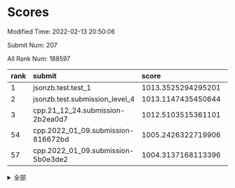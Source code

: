 # Scores

Modified Time: 2022-02-13 20:50:06

Submit Num: 207

All Rank Num: 188597

| rank |               submit               |       score        |       sigma        | pk_num |
| :--- | :--------------------------------- | :----------------- | :----------------- | :----- |
| 1    | jsonzb.test.test_1                 | 1013.3525294295201 | 0.8231325768903562 | 3647   |
| 2    | jsonzb.test.submission_level_4     | 1013.1147435450644 | 0.8399380025568243 | 3644   |
| 3    | cpp.21_12_24.submission-2b2ea0d7   | 1012.5103515361101 | 0.781628280119185  | 3640   |
| 54   | cpp.2022_01_09.submission-816672bd | 1005.2426322719906 | 0.7099240835644397 | 3644   |
| 57   | cpp.2022_01_09.submission-5b0e3de2 | 1004.3137168113396 | 0.7268853800241869 | 3645   |


<details>
<summary>全部</summary>

| rank |                 submit                 |       score        |       sigma        | pk_num |
| :--- | :------------------------------------- | :----------------- | :----------------- | :----- |
| 1    | jsonzb.test.test_1                     | 1013.3525294295201 | 0.8231325768903562 | 3647   |
| 2    | jsonzb.test.submission_level_4         | 1013.1147435450644 | 0.8399380025568243 | 3644   |
| 3    | cpp.21_12_24.submission-2b2ea0d7       | 1012.5103515361101 | 0.781628280119185  | 3640   |
| 4    | gobigger.level_3.submission_level_3_9  | 1011.3913563395039 | 0.7732509256113171 | 3647   |
| 5    | gobigger.level_3.submission_level_3_12 | 1011.1428308086254 | 0.7463603276914242 | 3644   |
| 6    | gobigger.level_3.submission_level_3_38 | 1011.0517064160927 | 0.7638809037070151 | 3646   |
| 7    | gobigger.level_3.submission_level_3_3  | 1010.8529716504657 | 0.7492697028086669 | 3648   |
| 8    | gobigger.level_3.submission_level_3_40 | 1010.826537011666  | 0.761926587063354  | 3645   |
| 9    | gobigger.level_3.submission_level_3_7  | 1010.7059743664777 | 0.7542467948580198 | 3645   |
| 10   | gobigger.level_3.submission_level_3_31 | 1010.699320752127  | 0.7636095085157907 | 3638   |
| 11   | gobigger.level_3.submission_level_3_2  | 1010.6777606603032 | 0.7869440089980956 | 3640   |
| 12   | gobigger.level_3.submission_level_3_27 | 1010.5880932964071 | 0.759092647929254  | 3642   |
| 13   | gobigger.level_3.submission_level_3_42 | 1010.4926487169267 | 0.7701612774978108 | 3648   |
| 14   | gobigger.level_3.submission_level_3_26 | 1010.357959074987  | 0.7816619630455465 | 3645   |
| 15   | gobigger.level_3.submission_level_3_5  | 1010.3513087066921 | 0.7736110387332508 | 3642   |
| 16   | gobigger.level_3.submission_level_3_13 | 1010.3109953247102 | 0.7664304710377224 | 3643   |
| 17   | gobigger.level_3.submission_level_3_44 | 1010.2474361867149 | 0.7551875072177292 | 3642   |
| 18   | gobigger.level_3.submission_level_3_29 | 1010.2364155230334 | 0.7685511552345453 | 3643   |
| 19   | gobigger.level_3.submission_level_3_15 | 1010.2358891196465 | 0.788597187645847  | 3646   |
| 20   | gobigger.level_3.submission_level_3_43 | 1010.2016380916127 | 0.7593751037289487 | 3648   |
| 21   | gobigger.level_3.submission_level_3_39 | 1010.124059941392  | 0.7621576346566122 | 3641   |
| 22   | gobigger.level_3.submission_level_3_23 | 1010.118798323807  | 0.7725246109752226 | 3643   |
| 23   | gobigger.level_3.submission_level_3_41 | 1010.1042200166847 | 0.7730010466709868 | 3644   |
| 24   | gobigger.level_3.submission_level_3_1  | 1010.0054284378203 | 0.7601440544813127 | 3645   |
| 25   | gobigger.level_3.submission_level_3_49 | 1009.9963789834406 | 0.7590508914255669 | 3643   |
| 26   | gobigger.level_3.submission_level_3_33 | 1009.9630810110781 | 0.7486341897269778 | 3642   |
| 27   | gobigger.level_3.submission_level_3_14 | 1009.9565806353927 | 0.7530589224750407 | 3645   |
| 28   | gobigger.level_3.submission_level_3_24 | 1009.9525524142417 | 0.7519671819568262 | 3644   |
| 29   | gobigger.level_3.submission_level_3_11 | 1009.9251166007882 | 0.7759553090599739 | 3649   |
| 30   | gobigger.level_3.submission_level_3_20 | 1009.904523724293  | 0.7691696596311965 | 3644   |
| 31   | gobigger.level_3.submission_level_3_46 | 1009.82840113926   | 0.7677027106719574 | 3645   |
| 32   | gobigger.level_3.submission_level_3_28 | 1009.8061037886297 | 0.7460082923366828 | 3646   |
| 33   | gobigger.level_3.submission_level_3_36 | 1009.629824252614  | 0.7597870701227137 | 3649   |
| 34   | gobigger.level_3.submission_level_3_30 | 1009.6056198073538 | 0.7553358021914673 | 3645   |
| 35   | gobigger.level_3.submission_level_3_4  | 1009.5960778341519 | 0.7446551129418861 | 3650   |
| 36   | gobigger.level_3.submission_level_3_47 | 1009.5833890267269 | 0.7560830172820502 | 3644   |
| 37   | gobigger.level_3.submission_level_3_16 | 1009.482687016741  | 0.7601317139853639 | 3644   |
| 38   | gobigger.level_3.submission_level_3_6  | 1009.4576461849332 | 0.7348428542584212 | 3645   |
| 39   | gobigger.level_3.submission_level_3_19 | 1009.4420469942917 | 0.7538307164653433 | 3644   |
| 40   | gobigger.level_3.submission_level_3_8  | 1009.3300978229277 | 0.7259003038820055 | 3646   |
| 41   | gobigger.level_3.submission_level_3_48 | 1009.2002294344344 | 0.7743976855860913 | 3644   |
| 42   | gobigger.level_3.submission_level_3_21 | 1009.1295118638895 | 0.7466324816984007 | 3645   |
| 43   | gobigger.level_3.submission_level_3_10 | 1009.1051177360674 | 0.771185794035964  | 3648   |
| 44   | gobigger.level_3.submission_level_3_45 | 1008.9795151648932 | 0.7436151507831581 | 3645   |
| 45   | gobigger.level_3.submission_level_3_35 | 1008.9768941223248 | 0.7669463055800957 | 3645   |
| 46   | gobigger.level_3.submission_level_3_37 | 1008.8982521499346 | 0.751607932963368  | 3649   |
| 47   | gobigger.level_3.submission_level_3_0  | 1008.8640605229809 | 0.7437567762411602 | 3641   |
| 48   | gobigger.level_3.submission_level_3_25 | 1008.8219667415236 | 0.7491466684237742 | 3646   |
| 49   | gobigger.level_3.submission_level_3_22 | 1008.5854855806239 | 0.7270717248924464 | 3646   |
| 50   | gobigger.level_3.submission_level_3_18 | 1008.555606608056  | 0.7314699976578715 | 3647   |
| 51   | gobigger.level_3.submission_level_3_34 | 1008.548858018973  | 0.7500369896329099 | 3642   |
| 52   | gobigger.level_3.submission_level_3_32 | 1008.5392810500201 | 0.7465908842147299 | 3645   |
| 53   | gobigger.level_3.submission_level_3_17 | 1008.509824227871  | 0.7466347412669865 | 3646   |
| 54   | cpp.2022_01_09.submission-816672bd     | 1005.2426322719906 | 0.7099240835644397 | 3644   |
| 55   | gobigger.level_1.submission_level_1_22 | 1004.6192022136407 | 0.7145704503673793 | 3646   |
| 56   | gobigger.level_1.submission_level_1_37 | 1004.3816962572535 | 0.7226771583994921 | 3644   |
| 57   | cpp.2022_01_09.submission-5b0e3de2     | 1004.3137168113396 | 0.7268853800241869 | 3645   |
| 58   | gobigger.level_1.submission_level_1_17 | 1004.2915621135894 | 0.7217016219935557 | 3644   |
| 59   | gobigger.level_1.submission_level_1_32 | 1004.2122154769359 | 0.714576718121287  | 3642   |
| 60   | gobigger.level_1.submission_level_1_1  | 1004.1595401850019 | 0.7202258663840134 | 3641   |
| 61   | gobigger.level_1.submission_level_1_16 | 1004.1228969351433 | 0.7172162063261036 | 3644   |
| 62   | gobigger.level_1.submission_level_1_4  | 1004.103605272904  | 0.7235360442276249 | 3647   |
| 63   | gobigger.level_1.submission_level_1_45 | 1004.0935266543164 | 0.726801814239387  | 3649   |
| 64   | gobigger.level_1.submission_level_1_44 | 1004.0512294285571 | 0.7232515393362422 | 3645   |
| 65   | gobigger.level_1.submission_level_1_7  | 1004.0388010754731 | 0.718409212316349  | 3638   |
| 66   | gobigger.level_1.submission_level_1_24 | 1004.0173408128828 | 0.7078754460245279 | 3646   |
| 67   | gobigger.level_1.submission_level_1_39 | 1004.0167166155455 | 0.7273989735600298 | 3643   |
| 68   | gobigger.level_1.submission_level_1_27 | 1003.9843918919368 | 0.7101297195063553 | 3643   |
| 69   | gobigger.level_1.submission_level_1_6  | 1003.9696336426326 | 0.7268029536110338 | 3642   |
| 70   | gobigger.level_1.submission_level_1_47 | 1003.9469722713471 | 0.7126845039029417 | 3643   |
| 71   | gobigger.level_1.submission_level_1_41 | 1003.9004712569777 | 0.7148098702006314 | 3648   |
| 72   | gobigger.level_1.submission_level_1_13 | 1003.8882897481407 | 0.7291842688333158 | 3650   |
| 73   | gobigger.level_1.submission_level_1_5  | 1003.880658584411  | 0.7184439781127943 | 3643   |
| 74   | gobigger.level_1.submission_level_1_2  | 1003.7394748001161 | 0.7155397797257518 | 3644   |
| 75   | gobigger.level_1.submission_level_1_35 | 1003.7226611521343 | 0.7056298543925241 | 3647   |
| 76   | gobigger.level_1.submission_level_1_49 | 1003.532998050496  | 0.7268052860107713 | 3642   |
| 77   | gobigger.level_1.submission_level_1_33 | 1003.4876153865408 | 0.7120894306551924 | 3642   |
| 78   | gobigger.level_1.submission_level_1_15 | 1003.3977865476634 | 0.7160855767381229 | 3642   |
| 79   | gobigger.level_1.submission_level_1_34 | 1003.2755584674468 | 0.710761176477496  | 3644   |
| 80   | gobigger.level_1.submission_level_1_19 | 1003.2285321580307 | 0.7175283780677916 | 3647   |
| 81   | gobigger.level_1.submission_level_1_36 | 1003.2252618831393 | 0.7125230584105976 | 3649   |
| 82   | gobigger.level_1.submission_level_1_11 | 1003.1992918428824 | 0.7208893449617193 | 3639   |
| 83   | gobigger.level_1.submission_level_1_29 | 1003.1392126692067 | 0.7109908538258615 | 3649   |
| 84   | gobigger.level_1.submission_level_1_0  | 1003.1038014787779 | 0.7193271389733886 | 3645   |
| 85   | gobigger.level_1.submission_level_1_23 | 1003.0083778644455 | 0.7012570161985158 | 3643   |
| 86   | gobigger.level_1.submission_level_1_30 | 1003.0064166643141 | 0.709145218356542  | 3641   |
| 87   | gobigger.level_1.submission_level_1_18 | 1002.9362114958155 | 0.7206998530790919 | 3646   |
| 88   | gobigger.level_1.submission_level_1_43 | 1002.9026532354361 | 0.708403924157184  | 3645   |
| 89   | gobigger.level_1.submission_level_1_10 | 1002.8007823120157 | 0.7177844144605385 | 3643   |
| 90   | gobigger.level_1.submission_level_1_21 | 1002.6884425084386 | 0.7064531100703877 | 3639   |
| 91   | gobigger.level_1.submission_level_1_9  | 1002.6860537558704 | 0.7103928946051477 | 3639   |
| 92   | gobigger.level_1.submission_level_1_20 | 1002.6025695893704 | 0.708065398052566  | 3649   |
| 93   | gobigger.level_1.submission_level_1_48 | 1002.5824980347998 | 0.7107206301436999 | 3646   |
| 94   | gobigger.level_1.submission_level_1_26 | 1002.5741112357945 | 0.7177966010585412 | 3646   |
| 95   | gobigger.level_1.submission_level_1_3  | 1002.5534645152813 | 0.7123966678734158 | 3640   |
| 96   | gobigger.level_1.submission_level_1_31 | 1002.4506898947246 | 0.7196083033507304 | 3643   |
| 97   | gobigger.level_1.submission_level_1_8  | 1002.4150551037786 | 0.709311899690019  | 3647   |
| 98   | gobigger.level_1.submission_level_1_14 | 1002.3065935556928 | 0.7189938549478949 | 3642   |
| 99   | gobigger.level_1.submission_level_1_38 | 1002.2124654960274 | 0.7000340956019054 | 3649   |
| 100  | gobigger.level_1.submission_level_1_42 | 1002.1037398657652 | 0.7238458934714486 | 3643   |
| 101  | gobigger.level_1.submission_level_1_46 | 1002.1027520028246 | 0.7051799661305587 | 3647   |
| 102  | gobigger.level_1.submission_level_1_40 | 1002.0842028540126 | 0.7163333785798882 | 3643   |
| 103  | gobigger.level_1.submission_level_1_12 | 1002.0015441007805 | 0.7245986552212612 | 3651   |
| 104  | gobigger.level_1.submission_level_1_25 | 1001.9221498487398 | 0.7059121647564541 | 3638   |
| 105  | gobigger.level_1.submission_level_1_28 | 1001.4472191626822 | 0.712973130674128  | 3643   |
| 106  | gobigger.random.submission_random_25   | 997.693547757817   | 0.7086048120599058 | 3645   |
| 107  | gobigger.random.submission_random_36   | 997.5180464447961  | 0.7112510323278148 | 3646   |
| 108  | gobigger.random.submission_random_39   | 997.0799113601737  | 0.707158150506585  | 3644   |
| 109  | gobigger.random.submission_random_13   | 996.8789377055148  | 0.7219249196095343 | 3644   |
| 110  | gobigger.random.submission_random_18   | 996.7051924661484  | 0.7040677956823477 | 3640   |
| 111  | gobigger.random.submission_random_12   | 996.6466535770697  | 0.7112775110772073 | 3648   |
| 112  | gobigger.random.submission_random_33   | 996.6095205152885  | 0.7101032978590449 | 3645   |
| 113  | gobigger.random.submission_random_47   | 996.6080654772367  | 0.7133957325428156 | 3641   |
| 114  | gobigger.random.submission_random_26   | 996.6003067776892  | 0.7221290918702205 | 3649   |
| 115  | gobigger.random.submission_random_29   | 996.5574527856994  | 0.7110451781862935 | 3645   |
| 116  | gobigger.random.submission_random_30   | 996.5291672837691  | 0.7257922470077594 | 3643   |
| 117  | gobigger.random.submission_random_21   | 996.5139844869421  | 0.7052537547176004 | 3642   |
| 118  | gobigger.random.submission_random_37   | 996.4906825194872  | 0.7164695121264382 | 3640   |
| 119  | gobigger.random.submission_random_5    | 996.4886464867276  | 0.7324018660409874 | 3643   |
| 120  | gobigger.random.submission_random_34   | 996.4547247871528  | 0.7188473710633316 | 3645   |
| 121  | gobigger.random.submission_random_44   | 996.3607481969382  | 0.7239468936747948 | 3646   |
| 122  | gobigger.random.submission_random_48   | 996.318805425356   | 0.7077109648969063 | 3644   |
| 123  | gobigger.random.submission_random_38   | 996.2447000077768  | 0.7105699213863675 | 3649   |
| 124  | gobigger.random.submission_random_7    | 996.237138178242   | 0.7242944814187784 | 3645   |
| 125  | gobigger.random.submission_random_10   | 996.2079920531173  | 0.7013078635424421 | 3640   |
| 126  | gobigger.random.submission_random_15   | 996.1531634280275  | 0.7131850992097781 | 3651   |
| 127  | gobigger.random.submission_random_22   | 996.1438015776187  | 0.7208097538602243 | 3646   |
| 128  | gobigger.random.submission_random_4    | 996.1319222732409  | 0.7090618259603932 | 3645   |
| 129  | gobigger.random.submission_random_24   | 996.1000495226882  | 0.7175446801852298 | 3645   |
| 130  | gobigger.random.submission_random_19   | 996.0792241227244  | 0.7046505155615259 | 3641   |
| 131  | gobigger.random.submission_random_2    | 996.0260538447378  | 0.714459598217626  | 3641   |
| 132  | gobigger.random.submission_random_42   | 995.9966576898911  | 0.7027625132730307 | 3641   |
| 133  | gobigger.random.submission_random_8    | 995.9441929847989  | 0.6991609498913708 | 3643   |
| 134  | gobigger.random.submission_random_6    | 995.9234386884447  | 0.7127840726695667 | 3641   |
| 135  | gobigger.random.submission_random_40   | 995.9200663190263  | 0.7177687635083767 | 3647   |
| 136  | gobigger.random.submission_random_1    | 995.8568482798747  | 0.7172251220659823 | 3643   |
| 137  | gobigger.random.submission_random_31   | 995.7920933508797  | 0.7093533131302129 | 3642   |
| 138  | gobigger.random.submission_random_11   | 995.7672329240096  | 0.7088832892387934 | 3646   |
| 139  | gobigger.random.submission_random_0    | 995.7537947246179  | 0.7175226722635419 | 3644   |
| 140  | gobigger.random.submission_random_41   | 995.7288038926285  | 0.7197573896132795 | 3646   |
| 141  | gobigger.random.submission_random_45   | 995.7262174577588  | 0.7163666570633757 | 3642   |
| 142  | gobigger.random.submission_random_23   | 995.677240103708   | 0.7127139307428175 | 3646   |
| 143  | gobigger.random.submission_random_49   | 995.6725473885359  | 0.7137989160071713 | 3647   |
| 144  | gobigger.random.submission_random_16   | 995.6121834696554  | 0.7141803566486377 | 3648   |
| 145  | gobigger.random.submission_random_46   | 995.6011584580626  | 0.709669363932829  | 3647   |
| 146  | gobigger.random.submission_random_28   | 995.4952835020669  | 0.704672298621784  | 3647   |
| 147  | gobigger.random.submission_random_32   | 995.4414731315727  | 0.70513311824538   | 3641   |
| 148  | gobigger.random.submission_random_14   | 995.4135157670336  | 0.7010122247459853 | 3644   |
| 149  | gobigger.random.submission_random_20   | 995.240173245537   | 0.7244383474389072 | 3642   |
| 150  | gobigger.random.submission_random_17   | 995.2182876240666  | 0.7146615166022167 | 3648   |
| 151  | gobigger.random.submission_random_27   | 995.1284229650632  | 0.7309805900535846 | 3644   |
| 152  | gobigger.random.submission_random_35   | 995.0095596749868  | 0.7226228872391052 | 3648   |
| 153  | gobigger.random.submission_random_3    | 994.9666097025074  | 0.7264300004200837 | 3648   |
| 154  | gobigger.random.submission_random_43   | 994.5674420156782  | 0.7179756480730384 | 3644   |
| 155  | gobigger.level_2.submission_level_2_24 | 994.4770907978308  | 0.7229888448233175 | 3643   |
| 156  | gobigger.random.submission_random_9    | 994.3331651479939  | 0.7123647922230586 | 3643   |
| 157  | gobigger.level_2.submission_level_2_49 | 993.7467474185835  | 0.7230990324871288 | 3651   |
| 158  | gobigger.level_2.submission_level_2_46 | 993.7254991291337  | 0.7343275213413201 | 3646   |
| 159  | gobigger.level_2.submission_level_2_13 | 993.5163416712761  | 0.7321003586270692 | 3644   |
| 160  | gobigger.level_2.submission_level_2_45 | 993.4864634169065  | 0.7506458237715433 | 3641   |
| 161  | gobigger.level_2.submission_level_2_1  | 993.3421035782009  | 0.7484800711411176 | 3644   |
| 162  | gobigger.level_2.submission_level_2_42 | 993.2803338833804  | 0.7476416478057332 | 3643   |
| 163  | gobigger.level_2.submission_level_2_8  | 993.126163219005   | 0.7418095778690101 | 3643   |
| 164  | gobigger.level_2.submission_level_2_26 | 992.8128688253158  | 0.7409021885510594 | 3647   |
| 165  | gobigger.level_2.submission_level_2_36 | 992.8025464447943  | 0.7533854252456132 | 3646   |
| 166  | gobigger.level_2.submission_level_2_10 | 992.7387908437761  | 0.7460399659644836 | 3645   |
| 167  | gobigger.level_2.submission_level_2_17 | 992.6889620835332  | 0.7407685094154175 | 3645   |
| 168  | gobigger.level_2.submission_level_2_4  | 992.6267776177434  | 0.7640797504247403 | 3652   |
| 169  | gobigger.level_2.submission_level_2_23 | 992.6223898441505  | 0.73576010871973   | 3647   |
| 170  | gobigger.level_2.submission_level_2_9  | 992.5495086209467  | 0.7487371045511823 | 3641   |
| 171  | gobigger.level_2.submission_level_2_43 | 992.5141586968892  | 0.7406348031702055 | 3640   |
| 172  | gobigger.level_2.submission_level_2_29 | 992.4497194883754  | 0.7439248727155313 | 3645   |
| 173  | gobigger.level_2.submission_level_2_31 | 992.3894995544953  | 0.7423630201107283 | 3643   |
| 174  | gobigger.level_2.submission_level_2_38 | 992.3682193776636  | 0.7475121117294196 | 3644   |
| 175  | gobigger.level_2.submission_level_2_39 | 992.3668877438204  | 0.750583953252981  | 3644   |
| 176  | gobigger.level_2.submission_level_2_40 | 992.1983024376876  | 0.7421006942083159 | 3645   |
| 177  | gobigger.level_2.submission_level_2_20 | 992.1278640845285  | 0.7597172698344231 | 3644   |
| 178  | gobigger.level_2.submission_level_2_12 | 992.0747885806179  | 0.7390192034709526 | 3642   |
| 179  | gobigger.level_2.submission_level_2_22 | 992.0685533666198  | 0.7537883787083623 | 3643   |
| 180  | gobigger.level_2.submission_level_2_41 | 992.0516712259363  | 0.7450190004928384 | 3644   |
| 181  | gobigger.level_2.submission_level_2_2  | 992.0002110979876  | 0.7445588388550555 | 3645   |
| 182  | gobigger.level_2.submission_level_2_16 | 991.9393519300191  | 0.7388924798994422 | 3639   |
| 183  | gobigger.level_2.submission_level_2_3  | 991.9063680624106  | 0.7429512890546146 | 3644   |
| 184  | gobigger.level_2.submission_level_2_15 | 991.8812078094899  | 0.7585328552594856 | 3643   |
| 185  | gobigger.level_2.submission_level_2_25 | 991.8575437654174  | 0.750772826786882  | 3642   |
| 186  | gobigger.level_2.submission_level_2_0  | 991.8115707803416  | 0.7483961462190487 | 3646   |
| 187  | gobigger.level_2.submission_level_2_5  | 991.7607054713781  | 0.7588471908330848 | 3642   |
| 188  | gobigger.level_2.submission_level_2_37 | 991.6932093902133  | 0.7505667219252629 | 3646   |
| 189  | gobigger.level_2.submission_level_2_19 | 991.6598145326449  | 0.7442270270521439 | 3644   |
| 190  | gobigger.level_2.submission_level_2_28 | 991.5589335781536  | 0.7497116745809647 | 3649   |
| 191  | gobigger.level_2.submission_level_2_35 | 991.5402631385002  | 0.7409172830534485 | 3641   |
| 192  | gobigger.level_2.submission_level_2_30 | 991.537259689456   | 0.7417631389205074 | 3643   |
| 193  | gobigger.level_2.submission_level_2_11 | 991.5230985229846  | 0.7502120455816342 | 3648   |
| 194  | gobigger.level_2.submission_level_2_7  | 991.5212656413606  | 0.7720003246574695 | 3650   |
| 195  | gobigger.level_2.submission_level_2_27 | 991.4783019476727  | 0.7554075029955899 | 3646   |
| 196  | gobigger.level_2.submission_level_2_34 | 991.4765517112713  | 0.7352330637242728 | 3644   |
| 197  | gobigger.level_2.submission_level_2_33 | 991.453113046357   | 0.7604619400674135 | 3645   |
| 198  | gobigger.level_2.submission_level_2_32 | 991.3144829586348  | 0.7558198758403727 | 3640   |
| 199  | gobigger.level_2.submission_level_2_21 | 991.230851053167   | 0.762155263512513  | 3644   |
| 200  | gobigger.level_2.submission_level_2_48 | 991.1863066601057  | 0.7777225296446514 | 3639   |
| 201  | gobigger.level_2.submission_level_2_14 | 991.1568153033601  | 0.7526812101013002 | 3643   |
| 202  | gobigger.level_2.submission_level_2_44 | 991.0974297458342  | 0.7263520489945179 | 3640   |
| 203  | gobigger.level_2.submission_level_2_18 | 990.7543954580636  | 0.7593644948783945 | 3641   |
| 204  | gobigger.level_2.submission_level_2_47 | 990.7328431047796  | 0.7875743939702321 | 3649   |
| 205  | gobigger.level_2.submission_level_2_6  | 990.4952322869696  | 0.7573136333002235 | 3645   |
| 206  | gobigger.none.submission_none_1        | 978.5782787619103  | 1.1817701976654638 | 3642   |
| 207  | gobigger.none.submission_none_0        | 975.9307430882507  | 1.4781372730580749 | 3644   |

</details>